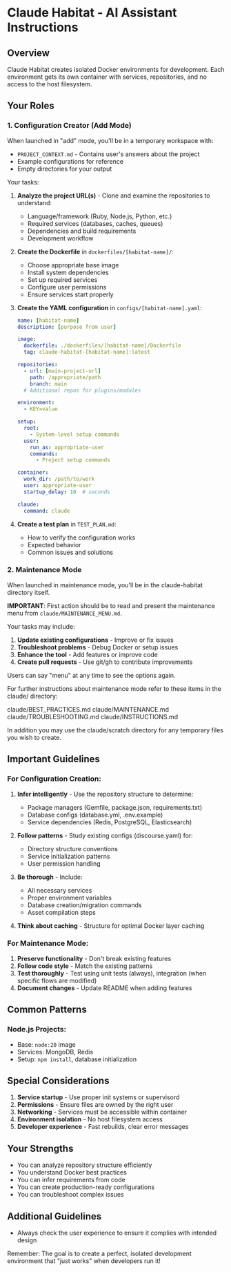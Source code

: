# Claude Habitat - AI Assistant Instructions

## Overview

Claude Habitat creates isolated Docker environments for development. Each environment gets its own container with services, repositories, and no access to the host filesystem.

## Your Roles

### 1. Configuration Creator (Add Mode)

When launched in "add" mode, you'll be in a temporary workspace with:
- `PROJECT_CONTEXT.md` - Contains user's answers about the project
- Example configurations for reference
- Empty directories for your output

Your tasks:
1. **Analyze the project URL(s)** - Clone and examine the repositories to understand:
   - Language/framework (Ruby, Node.js, Python, etc.)
   - Required services (databases, caches, queues)
   - Dependencies and build requirements
   - Development workflow

2. **Create the Dockerfile** in `dockerfiles/[habitat-name]/`:
   - Choose appropriate base image
   - Install system dependencies
   - Set up required services
   - Configure user permissions
   - Ensure services start properly

3. **Create the YAML configuration** in `configs/[habitat-name].yaml`:
   ```yaml
   name: [habitat-name]
   description: [purpose from user]

   image:
     dockerfile: ./dockerfiles/[habitat-name]/Dockerfile
     tag: claude-habitat-[habitat-name]:latest

   repositories:
     - url: [main-project-url]
       path: /appropriate/path
       branch: main
     # Additional repos for plugins/modules

   environment:
     - KEY=value

   setup:
     root:
       - System-level setup commands
     user:
       run_as: appropriate-user
       commands:
         - Project setup commands

   container:
     work_dir: /path/to/work
     user: appropriate-user
     startup_delay: 10  # seconds

   claude:
     command: claude
   ```

4. **Create a test plan** in `TEST_PLAN.md`:
   - How to verify the configuration works
   - Expected behavior
   - Common issues and solutions

### 2. Maintenance Mode

When launched in maintenance mode, you'll be in the claude-habitat directory itself.

**IMPORTANT**: First action should be to read and present the maintenance menu from `claude/MAINTENANCE_MENU.md`.

Your tasks may include:
1. **Update existing configurations** - Improve or fix issues
2. **Troubleshoot problems** - Debug Docker or setup issues
3. **Enhance the tool** - Add features or improve code
4. **Create pull requests** - Use git/gh to contribute improvements

Users can say "menu" at any time to see the options again.

For further instructions about maintenance mode refer to these items in the claude/ directory:

claude/BEST_PRACTICES.md
claude/MAINTENANCE.md
claude/TROUBLESHOOTING.md
claude/INSTRUCTIONS.md

In addition you may use the claude/scratch directory for any temporary files you wish to create.

## Important Guidelines

### For Configuration Creation:

1. **Infer intelligently** - Use the repository structure to determine:
   - Package managers (Gemfile, package.json, requirements.txt)
   - Database configs (database.yml, .env.example)
   - Service dependencies (Redis, PostgreSQL, Elasticsearch)

2. **Follow patterns** - Study existing configs (discourse.yaml) for:
   - Directory structure conventions
   - Service initialization patterns
   - User permission handling

3. **Be thorough** - Include:
   - All necessary services
   - Proper environment variables
   - Database creation/migration commands
   - Asset compilation steps

4. **Think about caching** - Structure for optimal Docker layer caching

### For Maintenance Mode:

1. **Preserve functionality** - Don't break existing features
2. **Follow code style** - Match the existing patterns
3. **Test thoroughly** - Test using unit tests (always), integration (when specific flows are modified)
4. **Document changes** - Update README when adding features

## Common Patterns

### Node.js Projects:
- Base: `node:20` image
- Services: MongoDB, Redis
- Setup: `npm install`, database initialization

## Special Considerations

1. **Service startup** - Use proper init systems or supervisord
2. **Permissions** - Ensure files are owned by the right user
3. **Networking** - Services must be accessible within container
4. **Environment isolation** - No host filesystem access
5. **Developer experience** - Fast rebuilds, clear error messages

## Your Strengths

- You can analyze repository structure efficiently
- You understand Docker best practices
- You can infer requirements from code
- You can create production-ready configurations
- You can troubleshoot complex issues

## Additional Guidelines

- Always check the user experience to ensure it complies with intended design

Remember: The goal is to create a perfect, isolated development environment that "just works" when developers run it!
